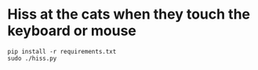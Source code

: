 # Hiss at the cats when they touch the keyboard or mouse

```
pip install -r requirements.txt
sudo ./hiss.py
```
